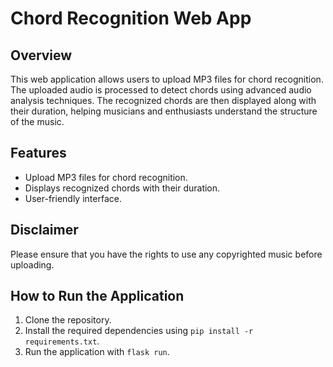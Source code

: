 # Chord Recognition Web App

## Overview
This web application allows users to upload MP3 files for chord recognition. The uploaded audio is processed to detect chords using advanced audio analysis techniques. The recognized chords are then displayed along with their duration, helping musicians and enthusiasts understand the structure of the music.

## Features
- Upload MP3 files for chord recognition.
- Displays recognized chords with their duration.
- User-friendly interface.

## Disclaimer
Please ensure that you have the rights to use any copyrighted music before uploading.

## How to Run the Application
1. Clone the repository.
2. Install the required dependencies using `pip install -r requirements.txt`.
3. Run the application with `flask run`.


